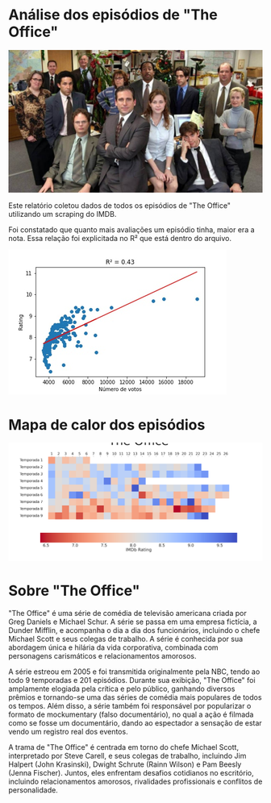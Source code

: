 # Análise dos episódios de "The Office"

![Personagens de The Office](the-office-metaverso.jpeg)

Este relatório coletou dados de todos os episódios de "The Office" utilizando um scraping do IMDB. 

Foi constatado que quanto mais avaliações um episódio tinha, maior era a nota. Essa relação foi explicitada no R² que está dentro do arquivo.

![Gráfico mostrando a relação entre número de votos e votantes](Regressao.jpeg)

# Mapa de calor dos episódios

![Mapa de calor dos episódios](Ratings_episodios.png)

# Sobre "The Office"

"The Office" é uma série de comédia de televisão americana criada por Greg Daniels e Michael Schur. A série se passa em uma empresa fictícia, a Dunder Mifflin, e acompanha o dia a dia dos funcionários, incluindo o chefe Michael Scott e seus colegas de trabalho. A série é conhecida por sua abordagem única e hilária da vida corporativa, combinada com personagens carismáticos e relacionamentos amorosos.

A série estreou em 2005 e foi transmitida originalmente pela NBC, tendo ao todo 9 temporadas e 201 episódios. Durante sua exibição, "The Office" foi amplamente elogiada pela crítica e pelo público, ganhando diversos prêmios e tornando-se uma das séries de comédia mais populares de todos os tempos. Além disso, a série também foi responsável por popularizar o formato de mockumentary (falso documentário), no qual a ação é filmada como se fosse um documentário, dando ao espectador a sensação de estar vendo um registro real dos eventos.

A trama de "The Office" é centrada em torno do chefe Michael Scott, interpretado por Steve Carell, e seus colegas de trabalho, incluindo Jim Halpert (John Krasinski), Dwight Schrute (Rainn Wilson) e Pam Beesly (Jenna Fischer). Juntos, eles enfrentam desafios cotidianos no escritório, incluindo relacionamentos amorosos, rivalidades profissionais e conflitos de personalidade.
